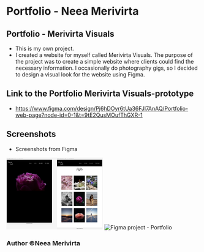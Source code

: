 # Portfolio - Neea Merivirta

## Portfolio - Merivirta Visuals

- This is my own project.
- I created a website for myself called Merivirta Visuals. The purpose of the project was to create a simple website where clients could find the necessary information. I occasionally do photography gigs, so I decided to design a visual look for the website using Figma.

## Link to the Portfolio Merivirta Visuals-prototype

- https://www.figma.com/design/Pj6hDOyr6tUa36FJl7AnAQ/Portfolio-web-page?node-id=0-1&t=9tE2QusMOufThGXR-1

## Screenshots

- Screenshots from Figma

<img src="./figma-pages-1.png" alt="Figma project - Portfolio" width="50%" />

<img src="./figma-pages-2.png" alt="Figma project - Portfolio" width="50%" />

### Author ©Neea Merivirta
